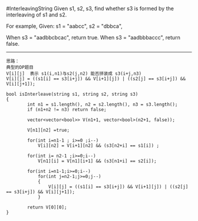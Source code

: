 #InterleavingString
Given s1, s2, s3, find whether s3 is formed by the interleaving of s1 and s2.

For example,
Given:
s1 = "aabcc",
s2 = "dbbca",

When s3 = "aadbbcbcac", return true.
When s3 = "aadbbbaccc", return false.

---


```
思路：
典型的DP题目
V[i][j]  表示 s1(i,n1)与s2(j,n2) 能否拼装成 s3(i+j,n3)
V[i][j] = ((s1[i] == s3[i+j]) && V[i+1][j]) | ((s2[j] == s3[i+j]) && V[i][j+1]);

bool isInterleave(string s1, string s2, string s3)
{
        int n1 = s1.length(), n2 = s2.length(), n3 = s3.length();
        if (n1+n2 != n3) return false;

        vector<vector<bool>> V(n1+1, vector<bool>(n2+1, false));
        
        V[n1][n2] =true;
        
        for(int i=n1-1 ; i>=0 ;i--)
            V[i][n2] = V[i+1][n2] && (s3[n2+i] == s1[i]) ;
        
        for(int i= n2-1 ;i>=0;i--)
            V[n1][i] = V[n1][i+1] && (s3[n1+i] == s2[i]);
            
        for(int i=n1-1;i>=0;i--)
            for(int j=n2-1;j>=0;j--)
            {
                V[i][j] = ((s1[i] == s3[i+j]) && V[i+1][j]) | ((s2[j] == s3[i+j]) && V[i][j+1]);
            }
        
        return V[0][0];
}
```
